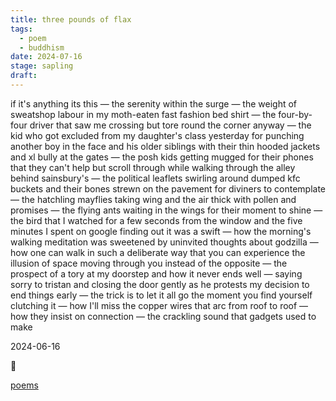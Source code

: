 ```yaml
---
title: three pounds of flax
tags:
  - poem
  - buddhism
date: 2024-07-16
stage: sapling
draft:
---
```

if it's anything its this — the serenity within the surge — the weight of sweatshop labour in my moth-eaten fast fashion bed shirt — the four-by-four driver that saw me crossing but tore round the corner anyway — the kid who got excluded from my daughter's class yesterday for punching another boy in the face and his older siblings with their thin hooded jackets and xl bully at the gates — the posh kids getting mugged for their phones that they can't help but scroll through while walking through the alley behind sainsbury's — the political leaflets swirling around dumped kfc buckets and their bones strewn on the pavement for diviners to contemplate — the hatchling mayflies taking wing and the air thick with pollen and promises — the flying ants waiting in the wings for their moment to shine — the bird that I watched for a few seconds from the window and the five minutes I spent on google finding out it was a swift — how the morning's walking meditation was sweetened by uninvited thoughts about godzilla — how one can walk in such a deliberate way that you can experience the illusion of space moving through you instead of the opposite — the prospect of a tory at my doorstep and how it never ends well — saying sorry to tristan and closing the door gently as he protests my decision to end things early — the trick is to let it all go the moment you find yourself clutching it — how I'll miss the copper wires that arc from roof to roof — how they insist on connection — the crackling sound that gadgets used to make

2024-06-16

🌿

[poems](poems.md)

